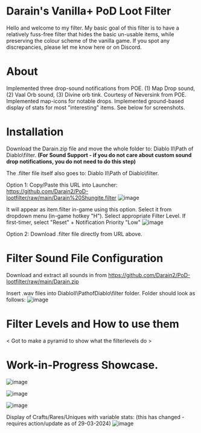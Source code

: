 # Darain's Vanilla+ PoD Loot Filter
Hello and welcome to my filter. My basic goal of this filter is to have a relatively fuss-free filter that hides the basic un-usable items, while preserving the colour scheme of the vanilla game. If you spot any discrepancies, please let me know here or on Discord.

# About
Implemented three drop-sound notifications from POE. (1) Map Drop sound, (2) Vaal Orb sound, (3) Divine orb tink. Courtesy of Neversink from POE.
Implemented map-icons for notable drops.
Implemented ground-based display of stats for most "interesting" items. See below for screenshots.

# Installation
Download the Darain.zip file and move the whole folder to: Diablo II\Path of Diablo\filter. **(For Sound Support - if you do not care about custom sound drop notifications, you do not need to do this step)**

The .filter file itself also goes to: Diablo II\Path of Diablo\filter.


Option 1: Copy/Paste this URL into Launcher: https://github.com/Darain2/PoD-lootfilter/raw/main/Darain%20Shungite.filter
![image](https://github.com/Darain2/PoD-lootfilter/assets/42797564/53f18b7a-1bd8-45c8-9075-47e893b5f5d7)

It will appear as item.filter in-game using this option. Select it from dropdown menu (in-game hotkey "H"). Select appropriate Filter Level. If first-timer, select "Reset" + Notification Priority "Low"
![image](https://github.com/Darain2/PoD-lootfilter/assets/42797564/d4902225-bca6-4b54-ba1b-9ee6408e68b4)


Option 2: 
Download .filter file directly from URL above.

# Filter Sound File Configuration
Download and extract all sounds in from <url>https://github.com/Darain2/PoD-lootfilter/raw/main/Darain.zip

Insert .wav files into DiabloII\PathofDiablo\filter folder. Folder should look as follows:
![image](https://github.com/Darain2/PoD-lootfilter/assets/42797564/4d347858-f249-477e-81b2-97b97b0568e6)



# Filter Levels and How to use them

< Got to make a pyramid to show what the filterlevels do >

# Work-in-Progress Showcase.

![image](https://github.com/Darain2/PoD-lootfilter/assets/42797564/b1dfe116-e6ec-422d-a8d2-c684b1d62726)

![image](https://github.com/Darain2/PoD-lootfilter/assets/42797564/11e2f7b0-e27c-478b-81d8-67d7663250da)

![image](https://github.com/Darain2/PoD-lootfilter/assets/42797564/13bb87b4-36fa-4224-aefc-d04d7a0f5c0b)

Display of Crafts/Rares/Uniques with variable stats: (this has changed - requires action/update as of 29-03-2024)
![image](https://github.com/Darain2/PoD-lootfilter/assets/42797564/a73b4e25-f051-4a37-a51a-fc5a14fdb65c)
